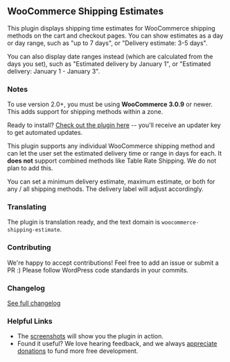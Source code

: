 ## WooCommerce Shipping Estimates

This plugin displays shipping time estimates for WooCommerce shipping methods on the cart and checkout pages. You can show estimates as a day or day range, such as "up to 7 days", or "Delivery estimate: 3-5 days".

You can also display date ranges instead (which are calculated from the days you set), such as "Estimated delivery by January 1", or "Estimated delivery: January 1 - January 3".

### Notes

To use version 2.0+, you must be using **WooCommerce 3.0.9** or newer. This adds support for shipping methods within a zone.

Ready to install? [Check out the plugin here](http://skyverge.com/product/woocommerce-shipping-estimate/) -- you'll receive an updater key to get automated updates.

This plugin supports any individual WooCommerce shipping method and can let the user set the estimated delivery time or range in days for each. It **does not** support combined methods like Table Rate Shipping. We do not plan to add this.

You can set a minimum delivery estimate, maximum estimate, or both for any / all shipping methods. The delivery label will adjust accordingly.

### Translating

The plugin is translation ready, and the text domain is `woocommerce-shipping-estimate`. 

### Contributing

We're happy to accept contributions! Feel free to add an issue or submit a PR :) Please follow WordPress code standards in your commits.

### Changelog

[See full changelog](https://github.com/skyverge/woocommerce-shipping-estimate/blob/master/changelog.txt)

### Helpful Links

 - The [screenshots](https://github.com/skyverge/woocommerce-shipping-estimate/tree/master/screenshots) will show you the plugin in action.
 - Found it useful? We love hearing feedback, and we always [appreciate donations](https://www.paypal.com/cgi-bin/webscr?cmd=_xclick&business=paypal@skyverge.com&item_name=Donation+for+WooCommerce+Shipping+Estimates) to fund more free development.
